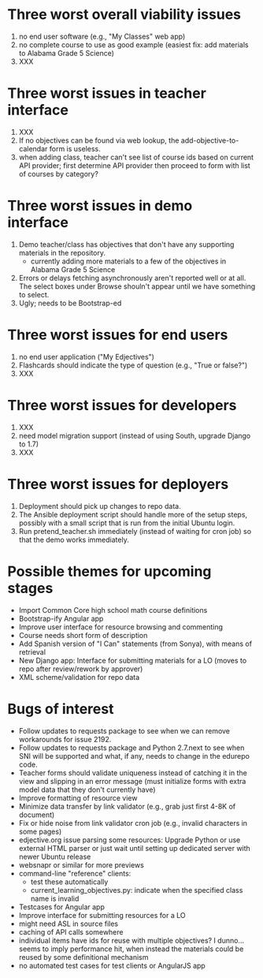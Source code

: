 Three worst overall viability issues
====================================

1. no end user software (e.g., "My Classes" web app)
2. no complete course to use as good example (easiest fix: add materials to Alabama Grade 5 Science)
3. XXX

Three worst issues in teacher interface
=======================================

1. XXX
2. If no objectives can be found via web lookup, the add-objective-to-calendar form is useless.
3. when adding class, teacher can't see list of course ids based on current API provider; first determine API provider then proceed to form with list of courses by category?

Three worst issues in demo interface
====================================

1. Demo teacher/class has objectives that don't have any supporting materials in the repository.
   * currently adding more materials to a few of the objectives in Alabama Grade 5 Science
2. Errors or delays fetching asynchronously aren't reported well or at all.  The select boxes under Browse shouln't appear until we have something to select.
3. Ugly; needs to be Bootstrap-ed

Three worst issues for end users
================================

1. no end user application ("My Edjectives")
2. Flashcards should indicate the type of question (e.g., "True or false?")
3. XXX

Three worst issues for developers
=================================

1. XXX
2. need model migration support (instead of using South, upgrade Django to 1.7)
3. XXX

Three worst issues for deployers
================================

1. Deployment should pick up changes to repo data.
2. The Ansible deployment script should handle more of the setup steps, possibly with a small script that is run from the initial Ubuntu login.
3. Run pretend_teacher.sh immediately (instead of waiting for cron job) so that the demo works immediately.

Possible themes for upcoming stages
===================================

* Import Common Core high school math course definitions
* Bootstrap-ify Angular app
* Improve user interface for resource browsing and commenting
* Course needs short form of description
* Add Spanish version of "I Can" statements (from Sonya), with means of retrieval
* New Django app: Interface for submitting materials for a LO (moves to repo after review/rework by approver)
* XML scheme/validation for repo data

Bugs of interest
================

* Follow updates to requests package to see when we can remove workarounds for issue 2192.
* Follow updates to requests package and Python 2.7.next to see when SNI will be supported and what, if any, needs to change in the edurepo code.
* Teacher forms should validate uniqueness instead of catching it in the view and slipping in an error message (must initialize forms with extra model data that they don't currently have)
* Improve formatting of resource view
* Minimize data transfer by link validator (e.g., grab just first 4-8K of document)
* Fix or hide noise from link validator cron job (e.g., invalid characters in some pages)
* edjective.org issue parsing some resources: Upgrade Python or use external HTML parser or just wait until setting up dedicated server with newer Ubuntu release
* websnapr or similar for more previews
* command-line "reference" clients:
  * test these automatically
  * current\_learning\_objectives.py: indicate when the specified class name is invalid
* Testcases for Angular app
* Improve interface for submitting resources for a LO
* might need ASL in source files
* caching of API calls somewhere
* individual items have ids for reuse with multiple objectives?  I dunno...  seems to imply performance hit, when instead the materials could be reused by some definitional mechanism
* no automated test cases for test clients or AngularJS app
